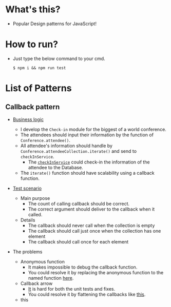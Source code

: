 # What's this?

- Popular Design patterns for JavaScript!

# How to run?

- Just type the below command to your cmd.

  ```
  $ npm i && npm run test
  ```

# List of Patterns

## Callback pattern

- [Business logic](./patterns/callback/index.js#L37)
  - I develop the `Check-in` module for the biggest of a world conference.
  - The attendees should input their information by the function of `Conference.attendee()`.
  - All attendee's information should handle by `Conference.attendeeCollection.iterate()` and send to `checkInService`.
    - The [`checkInService`](./patterns/callback/index.js#L51) could check-in the information of the attendee to the Database.
  - The `iterate()` function should have scalability using a callback function.

- [Test scenario](./patterns/callback/index.spec.js#L16)
  - Main purpose
    - The count of calling callback should be correct.
    - The correct argument should deliver to the callback when it called.
  - Details
    - The callback should never call when the collection is empty
    - The callback should call just once when the collection has one element
    - The callback should call once for each element

- The problems
  - Anonymous function
    - It makes impossible to debug the callback function.
    - You could resolve it by replacing the anonymous function to the named function [here](./patterns/callback/run.js#L12).
  - Callback arrow
    - [It](./patterns/callback/callback-arrow-problem.js) is hard for both the unit tests and fixes.
    - You could resolve it by flattening the callbacks like [this](./patterns/callback/callback-arrow-solution.js).
  - this